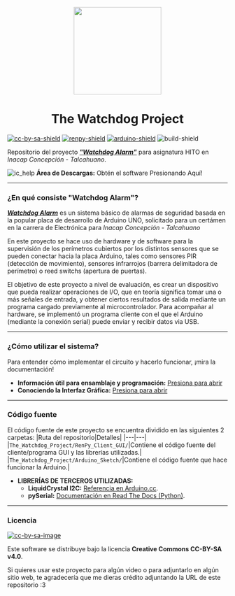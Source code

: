 [cc-by-sa]: http://creativecommons.org/licenses/by-sa/4.0/
[renpy]: https://renpy.org/
[arduino]: https://www.arduino.cc/

[cc-by-sa-image]: https://licensebuttons.net/l/by-sa/4.0/88x31.png
[cc-by-sa-shield]: https://img.shields.io/badge/Licencia-CC--BY--SA%204.0-brightgreen
[renpy-shield]: https://img.shields.io/badge/Motor%20Gráfico-Ren'Py-red
[arduino-shield]: https://img.shields.io/badge/Hardware-Arduino-blue
[build-shield]: https://img.shields.io/badge/Build-Passing-green

<p align="center">
  <img width="200" height="200" src="https://user-images.githubusercontent.com/77955772/195935170-0eca162f-a566-4459-9316-24509700dead.png">
</p>

<h1 align = "center"> The Watchdog Project </h1>

[![cc-by-sa-shield]][cc-by-sa] [![renpy-shield]][renpy] [![arduino-shield]][arduino] ![build-shield]

Repositorio del proyecto _**<ins>"Watchdog Alarm"</ins>**_ para asignatura HITO en _Inacap Concepción - Talcahuano_.

![ic_help](https://user-images.githubusercontent.com/77955772/195962734-6a3e86be-c5c5-475f-8980-815819b07dfa.png)
**Área de Descargas:** Obtén el software Presionando Aquí!

---

### ¿En qué consiste "Watchdog Alarm"?
_**<ins>Watchdog Alarm</ins>**_ es un sistema básico de alarmas de seguridad basada en la popular placa de desarrollo de Arduino UNO, solicitado para un certámen en la carrera de Electrónica para _Inacap Concepción - Talcahuano_

En este proyecto se hace uso de hardware y de software para la supervisión de los perímetros cubiertos por los distintos sensores que se pueden conectar hacia la placa Arduino, tales como sensores PIR (detección de movimiento), sensores infrarrojos (barrera delimitadora de perímetro) o reed switchs (apertura de puertas).

El objetivo de este proyecto a nivel de evaluación, es crear un dispositivo que pueda realizar operaciones de I/O, que en teoría significa tomar una o más señales de entrada, y obtener ciertos resultados de salida mediante un programa cargado previamente al microcontrolador.
Para acompañar al hardware, se implementó un programa cliente con el que el Arduino (mediante la conexión serial) puede enviar y recibir datos via USB.

---

### ¿Cómo utilizar el sistema?

Para entender cómo implementar el circuito y hacerlo funcionar, ¡mira la documentación!

* **Información útil para ensamblaje y programación:** [Presiona para abrir](https://github.com/CharlieFuu69/The_Watchdog_Project/blob/main/Docs/INSTRUCCIONES_ENSAMBLAJE.md)
* **Conociendo la Interfaz Gráfica:** [Presiona para abrir](https://github.com/CharlieFuu69/The_Watchdog_Project/blob/main/Docs/INTERFAZ_GRAFICA.md)

---

### Código fuente
El código fuente de este proyecto se encuentra dividido en las siguientes 2 carpetas:
|Ruta del repositorio|Detalles|
|---|---|
|`The_Watchdog_Project/RenPy_Client_GUI/`|Contiene el código fuente del cliente/programa GUI y las librerías utilizadas.|
|`The_Watchdog_Project/Arduino_Sketch/`|Contiene el código fuente que hace funcionar la Arduino.|

* **LIBRERÍAS DE TERCEROS UTILIZADAS:**
  - **LiquidCrystal I2C:** [Referencia en Arduino.cc](https://www.arduino.cc/reference/en/libraries/liquidcrystal-i2c/).
  - **pySerial:** [Documentación en Read The Docs (Python)](https://pyserial.readthedocs.io/en/latest/).

---

### Licencia
[![cc-by-sa-image]][cc-by-sa]

Este software se distribuye bajo la licencia **Creative Commons CC-BY-SA v4.0**.

Si quieres usar este proyecto para algún video o para adjuntarlo en algún sitio web, te agradecería que me dieras crédito adjuntando la URL de este repositorio :3
